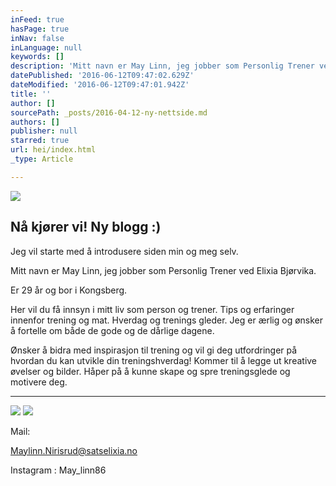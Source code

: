 ```yaml
---
inFeed: true
hasPage: true
inNav: false
inLanguage: null
keywords: []
description: 'Mitt navn er May Linn, jeg jobber som Personlig Trener ved Elixia Bjørvika. '
datePublished: '2016-06-12T09:47:02.629Z'
dateModified: '2016-06-12T09:47:01.942Z'
title: ''
author: []
sourcePath: _posts/2016-04-12-ny-nettside.md
authors: []
publisher: null
starred: true
url: hei/index.html
_type: Article

---
```

![](https://the-grid-user-content.s3-us-west-2.amazonaws.com/a1f4b9ef-69a0-4617-8584-bdef3b20e9e2.jpg)

## Nå kjører vi! Ny blogg :) 

Jeg vil starte med å introdusere siden min og meg selv. 

Mitt navn er May Linn, jeg jobber som Personlig Trener ved Elixia Bjørvika. 

Er 29 år og bor i Kongsberg. 

Her vil du få innsyn i mitt liv som person og trener. Tips og erfaringer innenfor trening og mat. Hverdag og trenings gleder. Jeg er ærlig og ønsker å fortelle om både de gode og de dårlige dagene. 

Ønsker å bidra med inspirasjon til trening og vil gi deg utfordringer på hvordan du kan utvikle din treningshverdag! Kommer til å legge ut kreative øvelser og bilder. Håper på å kunne skape og spre treningsglede og motivere deg.

****
![](https://the-grid-user-content.s3-us-west-2.amazonaws.com/68957967-2f2f-4ec8-b252-34db5c427679.jpg)
![](https://the-grid-user-content.s3-us-west-2.amazonaws.com/b003c956-affb-48aa-aa7c-8fcb2f0a5072.jpg)

Mail: 

Maylinn.Nirisrud@satselixia.no

Instagram : May\_linn86